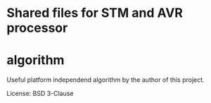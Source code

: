# Shared files for STM and AVR processor #

# algorithm #
Useful platform independend algorithm by the author of this project.

License: BSD 3-Clause
